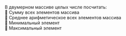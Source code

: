 <p class="has-line-data" data-line-start="0" data-line-end="5">В двумерном массиве целых числе посчитать:<br>  Сумму всех элементов массива<br>  Среднее арифметическое всех элементов массива<br>  Минимальный элемент<br>  Максимальный элемент</p>
